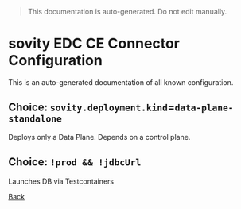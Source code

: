 > This documentation is auto-generated. Do not edit manually.

# sovity EDC CE Connector Configuration

This is an auto-generated documentation of all known configuration.

## Choice: `sovity.deployment.kind`=`data-plane-standalone`

Deploys only a Data Plane. Depends on a control plane.

## Choice: `!prod && !jdbcUrl`

Launches DB via Testcontainers

[Back](../README.md)

